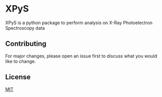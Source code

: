 # XPyS

XPyS is a python package to perform analysis on X-Ray Photoelectron Spectroscopy data


## Contributing
For major changes, please open an issue first to discuss what you would like to change.


## License
[MIT](https://choosealicense.com/licenses/mit/)